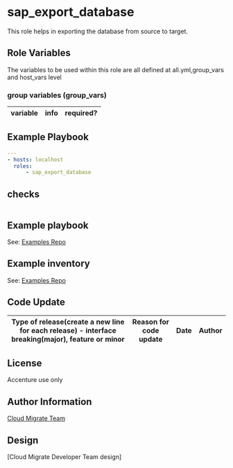 # sap_export_database
This role helps in exporting the database from source to target.

## Role Variables
The variables to be used within this role are all defined at all.yml,group_vars and host_vars level

### group variables (group_vars)
|variable|info|required?|
|---|---|---|


## Example Playbook
```yaml
---
- hosts: localhost
  roles:
      - sap_export_database
```

## checks

```
```
## Example playbook
See: [Examples Repo](https://innersource.accenture.com/projects/IASC/repos/examples-sap-migration/sc06_export_import_ftp_mig_sourcesid_targetsid/ansible/playbooks/05_db_migration_export.yml)

## Example inventory
See: [Examples Repo](https://innersource.accenture.com/projects/IASC/repos/examples-sap-migration/browse/sc06_export_import_ftp_mig_sourcesid_targetsid/ansible/inventory/ansible/inventory)

## Code Update
|Type of release(create a new line for each release) - interface breaking(major), feature or minor |Reason for code update|Date|Author|
|---|---|---|---|


## License
Accenture use only

## Author Information
[Cloud Migrate Team](https://alm.accenture.com/wiki/display/IACHSTBU/SAP+Cloud+Migrate)

## Design
[Cloud Migrate Developer Team design]
